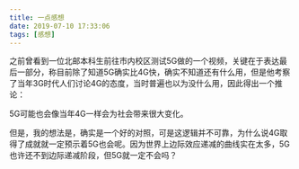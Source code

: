 ```yaml
---
title: 一点感想
date: 2019-07-10 17:33:06
tags: [感想]
---
```


之前曾看到一位北邮本科生前往市内校区测试5G做的一个视频，关键在于表达最后一部分，称目前除了知道5G确实比4G快，确实不知道还有什么用，但是他考察了当年3G时代人们讨论4G的态度，当时普遍也以为没什么用，因此得出一个推论：

5G可能也会像当年4G一样会为社会带来很大变化。

但是，我的想法是，确实是一个好的对照，可是这逻辑并不可靠，为什么说4G取得了成就就一定预示着5G也会呢。因为世界上边际效应递减的曲线实在太多，5G也许还不到边际递减阶段，但5G就一定不会吗？
